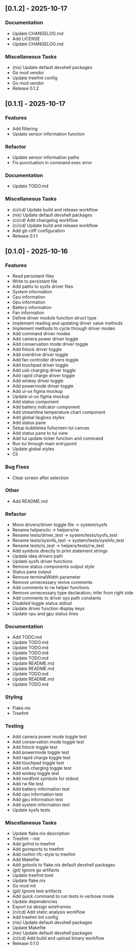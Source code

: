 ## [0.1.2] - 2025-10-17

### Documentation

- Update CHANGELOG.md
- Add LICENSE
- Update CHANGELOG.md

### Miscellaneous Tasks

- _(nix)_ Update default devshell packages
- Go mod vendor
- Update treefmt config
- Go mod vendor
- Release 0.1.2

## [0.1.1] - 2025-10-17

### Features

- Add filtering
- Update sensor information function

### Refactor

- Update sensor information paths
- Fix punctuation in command exec error

### Documentation

- Update TODO.md

### Miscellaneous Tasks

- _(ci/cd)_ Update build and release workflow
- _(nix)_ Update default devshell packages
- _(ci/cd)_ Add changelog workflow
- _(ci/cd)_ Update build and release workflow
- Add git-cliff configuration
- Release 0.1.1

## [0.1.0] - 2025-10-16

### Features

- Read persistant files
- Write to persistant file
- Add paths to sysfs driver files
- System information
- Cpu information
- Gpu information
- Battery information
- Fan information
- Define driver module function struct type
- Implement reading and updating driver value methods
- Implement methods to cycle through driver modes
- Add command driver modes
- Add camera power driver toggle
- Add conservation mode driver toggle
- Add fnlock driver toggle
- Add overdrive driver toggle
- Add fan controller drivers toggle
- Add touchpad driver toggle
- Add usb charging driver toggle
- Add rapid charge driver toggle
- Add winkey driver toggle
- Add powermode driver toggle
- Add ui-ux figma mockup
- Update ui-ux figma mockup
- Add status component
- Add battery indicator component
- Add streamline temperature chart component
- Add global lipgloss styles
- Add status pane
- Setup bubbletea fullscreen tui canvas
- Add status pane to tui view
- Add tui update ticker function and command
- Run tui through main entrypoint
- Update global styles
- Cli

### Bug Fixes

- Clear screen after selection

### Other

- Add README.md

### Refactor

- Move drivers/driver toggle file -> system/sysfs
- Rename helpers/io -> helpers/rw
- Rename tests/driver_test -> system/tests/sysfs_test
- Rename tests/sysinfo_test -> system/tests/sysinfo_test
- Rename tests/io_test -> helpers/tests/rw_test
- Add symbols directly to print statement strings
- Update idea drivers path
- Update sysfs driver functions
- Remove status components output style
- Status pane output
- Remove terminalWidth parameter
- Remove unnecessary revive comments
- Add comments to rw helper functions
- Remove unnecessary type declaration; infer from right side
- Add comments to driver sys path constants
- Disabled toggle status stdout
- Update driver function display keys
- Update cpu and gpu status lines

### Documentation

- Add TODO.md
- Update TODO.md
- Update TODO.md
- Update TODO.md
- Update TODO.md
- Update README.md
- Update README.md
- Update TODO.md
- Update README.md
- Update TODO.md

### Styling

- Flake.nix
- Treefmt

### Testing

- Add camera power mode toggle test
- Add conservation mode toggle test
- Add fnlock toggle test
- Add powermode toggle test
- Add rapid charge toggle test
- Add touchpad toggle test
- Add usb charging toggle test
- Add winkey toggle test
- Add nerdfont symbols for stdout
- Add rw file test
- Add battery information test
- Add cpu information test
- Add gpu information test
- Add system information test
- Update sysfs tests

### Miscellaneous Tasks

- Update flake.nix description
- Treefmt --init
- Add gofmt to treefmt
- Add goimports to treefmt
- Add nixfmt-rfc-style to treefmt
- Add Makefile
- Add gotools to flake.nix default devshell packages
- _(git)_ Ignore go artifacts
- Update treefmt.toml
- Update flake.nix
- Go mod init
- _(git)_ Ignore test artifacts
- Add quick command to run tests in verbose mode
- Update dependencies
- Export tui design wireframes
- _(ci/cd)_ Add static analysis workflow
- Add treefmt lint config
- _(nix)_ Update default devshell packages
- Update Makefile
- _(nix)_ Update default devshell packages
- _(ci/cd)_ Add build and upload binary workflow
- Release 0.1.0
